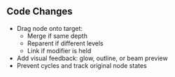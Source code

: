 ## Code Changes

- Drag node onto target:
  - Merge if same depth
  - Reparent if different levels
  - Link if modifier is held
- Add visual feedback: glow, outline, or beam preview
- Prevent cycles and track original node states
